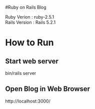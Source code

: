 #Ruby on Rails Blog

Ruby Verion : ruby-2.5.1  <br>
Rails Version : Rails 5.2.1


# How to Run

## Start web server
 bin/rails server
 
## Open Blog in Web Browser
 http://localhost:3000/
